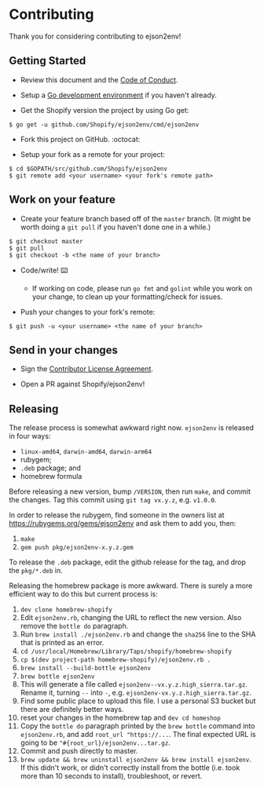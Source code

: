 # Contributing

Thank you for considering contributing to ejson2env!

## Getting Started

- Review this document and the [Code of Conduct](CODE_OF_CONDUCT.md).

- Setup a [Go development environment](https://golang.org/doc/install#install)
if you haven't already.

- Get the Shopify version the project by using Go get:

```shell
$ go get -u github.com/Shopify/ejson2env/cmd/ejson2env
```

- Fork this project on GitHub. :octocat:

- Setup your fork as a remote for your project:

```
$ cd $GOPATH/src/github.com/Shopify/ejson2env
$ git remote add <your username> <your fork's remote path>
```

## Work on your feature

- Create your feature branch based off of the `master` branch. (It might be
worth doing a `git pull` if you haven't done one in a while.)

```
$ git checkout master
$ git pull
$ git checkout -b <the name of your branch>
```

- Code/write! :keyboard:

    - If working on code, please run `go fmt` and `golint` while you work on
your change, to clean up your formatting/check for issues.

- Push your changes to your fork's remote:

```
$ git push -u <your username> <the name of your branch>
```

## Send in your changes

- Sign the [Contributor License Agreement](https://cla.shopify.com).

- Open a PR against Shopify/ejson2env!

## Releasing

The release process is somewhat awkward right now. `ejson2env` is released in
four ways:

* `linux-amd64`, `darwin-amd64`, `darwin-arm64`
* rubygem;
* `.deb` package; and
* homebrew formula

Before releasing a new version, bump `/VERSION`, then run `make`, and commit
the changes. Tag this commit using `git tag vx.y.z`, e.g. `v1.0.0`.

In order to release the rubygem, find someone in the owners list at
https://rubygems.org/gems/ejson2env and ask them to add you, then:

1. `make`
2. `gem push pkg/ejson2env-x.y.z.gem`

To release the `.deb` package, edit the github release for the tag, and drop
the `pkg/*.deb` in.

Releasing the homebrew package is more awkward. There is surely a more
efficient way to do this but current process is:

1. `dev clone homebrew-shopify`
1. Edit `ejson2env.rb`, changing the URL to reflect the new version. Also
   remove the `bottle do` paragraph.
1. Run `brew install ./ejson2env.rb` and change the `sha256` line to the SHA
   that is printed as an error.
1. `cd /usr/local/Homebrew/Library/Taps/shopify/homebrew-shopify`
1. `cp $(dev project-path homebrew-shopify)/ejson2env.rb .`
1. `brew install --build-bottle ejson2env`
1. `brew bottle ejson2env`
1. This will generate a file called `ejson2env--vx.y.z.high_sierra.tar.gz`.
   Rename it, turning `--` into `-`, e.g. `ejson2env-vx.y.z.high_sierra.tar.gz`.
1. Find some public place to upload this file. I use a personal S3 bucket but
   there are definitely better ways.
1. reset your changes in the homebrew tap and `dev cd homeshop`
1. Copy the `bottle do` paragraph printed by the `brew bottle` command into
   `ejson2env.rb`, and add `root_url "https://...`. The final expected URL is
    going to be `"#{root_url}/ejson2env...tar.gz`.
1. Commit and push directly to master.
1. `brew update && brew uninstall ejson2env && brew install ejson2env`. If this
   didn't work, or didn't correctly install from the bottle (i.e. took more
   than 10 seconds to install), troubleshoot, or revert.

